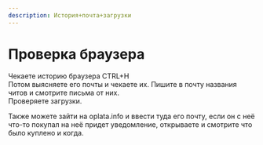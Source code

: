 ```yaml
---
description: История+почта+загрузки
---
```


# Проверка браузера

Чекаете историю браузера CTRL+H\
Потом выясняете его почты и чекаете их. Пишите в почту названия читов и смотрите письма от них.\
Проверяете загрузки.

Также можете зайти на oplata.info и ввести туда его почту, если он с неё что-то покупал на неё придет уведомление, открываете и смотрите  что было куплено и когда.
